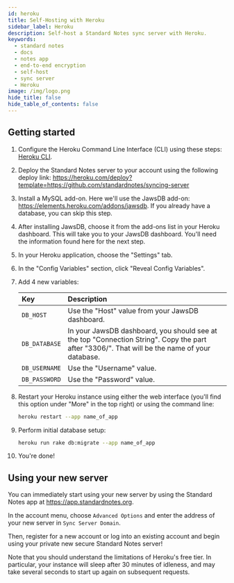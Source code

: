 ```yaml
---
id: heroku
title: Self-Hosting with Heroku
sidebar_label: Heroku
description: Self-host a Standard Notes sync server with Heroku.
keywords:
  - standard notes
  - docs
  - notes app
  - end-to-end encryption
  - self-host
  - sync server
  - Heroku
image: /img/logo.png
hide_title: false
hide_table_of_contents: false
---
```


## Getting started

1. Configure the Heroku Command Line Interface (CLI) using these steps: [Heroku CLI](https://devcenter.heroku.com/articles/heroku-cli).

1. Deploy the Standard Notes server to your account using the following deploy link: https://heroku.com/deploy?template=https://github.com/standardnotes/syncing-server

1. Install a MySQL add-on. Here we'll use the JawsDB add-on: https://elements.heroku.com/addons/jawsdb. If you already have a database, you can skip this step.

1. After installing JawsDB, choose it from the add-ons list in your Heroku dashboard. This will take you to your JawsDB dashboard. You'll need the information found here for the next step.

1. In your Heroku application, choose the "Settings" tab.

1. In the "Config Variables" section, click "Reveal Config Variables".

1. Add 4 new variables:

   | Key           | Description                                                                                                                                   |
   | :------------ | :-------------------------------------------------------------------------------------------------------------------------------------------- |
   | `DB_HOST`     | Use the "Host" value from your JawsDB dashboard.                                                                                              |
   | `DB_DATABASE` | In your JawsDB dashboard, you should see at the top "Connection String". Copy the part after "3306/". That will be the name of your database. |
   | `DB_USERNAME` | Use the "Username" value.                                                                                                                     |
   | `DB_PASSWORD` | Use the "Password" value.                                                                                                                     |

1. Restart your Heroku instance using either the web interface (you'll find this option under "More" in the top right) or using the command line:

   ```bash
   heroku restart --app name_of_app
   ```

1. Perform initial database setup:

   ```bash
   heroku run rake db:migrate --app name_of_app
   ```

1. You're done!

## Using your new server

You can immediately start using your new server by using the Standard Notes app at https://app.standardnotes.org.

In the account menu, choose `Advanced Options` and enter the address of your new server in `Sync Server Domain`.

Then, register for a new account or log into an existing account and begin using your private new secure Standard Notes server!

Note that you should understand the limitations of Heroku's free tier. In particular, your instance will sleep after 30 minutes of idleness, and may take several seconds to start up again on subsequent requests.
